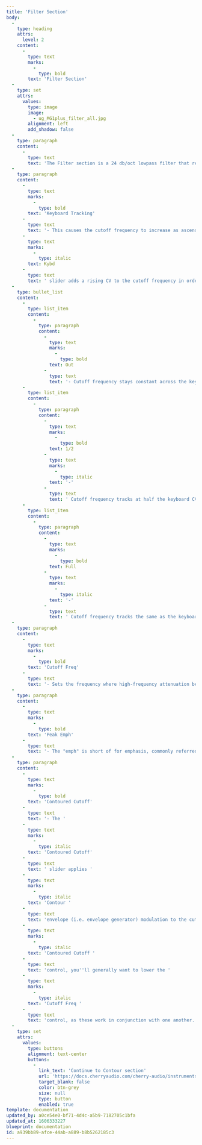 ```yaml
---
title: 'Filter Section'
body:
  -
    type: heading
    attrs:
      level: 2
    content:
      -
        type: text
        marks:
          -
            type: bold
        text: 'Filter Section'
  -
    type: set
    attrs:
      values:
        type: image
        image:
          - ug_MG1plus_filter_all.jpg
        alignment: left
        add_shadow: false
  -
    type: paragraph
    content:
      -
        type: text
        text: 'The Filter section is a 24 db/oct lowpass filter that removes high frequencies as its cutoff frequency setting is decreased from max, resulting in a dulling of sound. This a version of the classic transistor "ladder" filter, famously heard in the Moog Minimoog synthesizer, and renowned for its meaty, fat sound. '
  -
    type: paragraph
    content:
      -
        type: text
        marks:
          -
            type: bold
        text: 'Keyboard Tracking'
      -
        type: text
        text: '- This causes the cutoff frequency to increase as ascending notes are played on a keyboard. The idea behind this is, because actual note frequencies rise as higher pitches are played, the '
      -
        type: text
        marks:
          -
            type: italic
        text: Kybd
      -
        type: text
        text: ' slider adds a rising CV to the cutoff frequency in order to maintain the brightness of notes as higher pitches are played. '
  -
    type: bullet_list
    content:
      -
        type: list_item
        content:
          -
            type: paragraph
            content:
              -
                type: text
                marks:
                  -
                    type: bold
                text: Out
              -
                type: text
                text: '- Cutoff frequency stays constant across the keyboard - i.e. no tracking.'
      -
        type: list_item
        content:
          -
            type: paragraph
            content:
              -
                type: text
                marks:
                  -
                    type: bold
                text: 1/2
              -
                type: text
                marks:
                  -
                    type: italic
                text: '-'
              -
                type: text
                text: ' Cutoff frequency tracks at half the keyboard CV voltage - i.e. the cutoff frequency rises one octave for each two octaves played on the keyboard. '
      -
        type: list_item
        content:
          -
            type: paragraph
            content:
              -
                type: text
                marks:
                  -
                    type: bold
                text: Full
              -
                type: text
                marks:
                  -
                    type: italic
                text: '-'
              -
                type: text
                text: ' Cutoff frequency tracks the same as the keyboard CV voltage - i.e. the cutoff frequency rises one octave for each octave played on the keyboard.  '
  -
    type: paragraph
    content:
      -
        type: text
        marks:
          -
            type: bold
        text: 'Cutoff Freq'
      -
        type: text
        text: '- Sets the frequency where high-frequency attenuation begins, from 20 Hz up to 24,000 Hz. Though it seems odd to have a cutoff control that goes 4000 Hz above human hearing threshold, remember that all filters have a "slope" to their response, so that extra range guarantees you won''t hear any filtering at maximum setting.'
  -
    type: paragraph
    content:
      -
        type: text
        marks:
          -
            type: bold
        text: 'Peak Emph'
      -
        type: text
        text: '- The "emph" is short of for emphasis, commonly referred to as resonance. This emphasizes sound energy at and around the current cutoff frequency by adding feedback from the filter''s output back to its input. At lower settings, this can be used to create mild resonances such as those heard in acoustic instruments. MG-1 Plus’ implementation is fully self-oscillating - at extreme settings, it can be used as a sine wave generator, but be careful because high resonance settings can result in loud, screamy, dog-terrifying (and speaker blowing) occurrences.'
  -
    type: paragraph
    content:
      -
        type: text
        marks:
          -
            type: bold
        text: 'Contoured Cutoff'
      -
        type: text
        text: '- The '
      -
        type: text
        marks:
          -
            type: italic
        text: 'Contoured Cutoff'
      -
        type: text
        text: ' slider applies '
      -
        type: text
        marks:
          -
            type: italic
        text: 'Contour '
      -
        type: text
        text: 'envelope (i.e. envelope generator) modulation to the cutoff frequency. This allows familiar auto filter sweeps. When raising the '
      -
        type: text
        marks:
          -
            type: italic
        text: 'Contoured Cutoff '
      -
        type: text
        text: 'control, you''ll generally want to lower the '
      -
        type: text
        marks:
          -
            type: italic
        text: 'Cutoff Freq '
      -
        type: text
        text: 'control, as these work in conjunction with one another.'
  -
    type: set
    attrs:
      values:
        type: buttons
        alignment: text-center
        buttons:
          -
            link_text: 'Continue to Contour section'
            url: 'https://docs.cherryaudio.com/cherry-audio/instruments/mg-1-plus/contour-section'
            target_blank: false
            color: btn-grey
            size: null
            type: button
            enabled: true
template: documentation
updated_by: a0ce54e0-bf71-4d4c-a5b9-7182705c1bfa
updated_at: 1606333227
blueprint: documentation
id: a939bb89-afce-44ab-a889-b8b5262185c3
---
```

